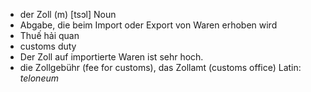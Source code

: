 - der Zoll (m)	[tsɔl]	Noun	
- Abgabe, die beim Import oder Export von Waren erhoben wird
- Thuế hải quan
- customs duty
- Der Zoll auf importierte Waren ist sehr hoch.
- die Zollgebühr (fee for customs), das Zollamt (customs office)	Latin: *teloneum*